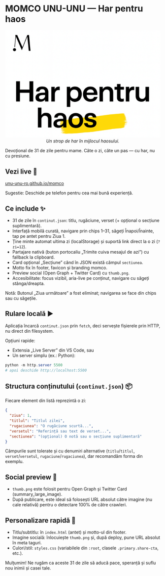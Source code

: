 # MOMCO UNU-UNU — Har pentru haos

<p align="center">
  <img src="./thumb.png" alt="MOMCO UNU-UNU – previzualizare" width="720" />
  <br/>
  <em>Un strop de har în mijlocul haosului.</em>
  
</p>

Devoțional de 31 de zile pentru mame. Câte o zi, câte un pas — cu har, nu cu presiune.

## Vezi live 🔗

[unu-unu-ro.github.io/momco](https://unu-unu-ro.github.io/momco/)

Sugestie: Deschide pe telefon pentru cea mai bună experiență.

## Ce include ✨

- 31 de zile în `continut.json`: titlu, rugăciune, verset (+ opțional o secțiune suplimentară).
- Interfață mobilă curată, navigare prin chips 1–31, săgeți Înapoi/Înainte, tap pe antet pentru Ziua 1.
- Ține minte automat ultima zi (localStorage) și suportă link direct la o zi (`?zi=12`).
- Partajare nativă (buton portocaliu „Trimite cuiva mesajul de azi”) cu fallback la clipboard.
- Card opțional „Secțiune” când în JSON există câmpul `sectiunea`.
- Motto fix în footer, favicon și branding momco.
- Preview social (Open Graph + Twitter Card) cu `thumb.png`.
- Accesibilitate: focus vizibil, aria-live pe conținut, navigare cu săgeți stânga/dreapta.

Notă: Butonul „Ziua următoare” a fost eliminat; navigarea se face din chips sau cu săgețile.

## Rulare locală ▶️

Aplicația încarcă `continut.json` prin `fetch`, deci servește fișierele prin HTTP, nu direct din filesystem.

Opțiuni rapide:

- Extensia „Live Server” din VS Code, sau
- Un server simplu (ex.: Python):

```powershell
python -m http.server 5500
# apoi deschide http://localhost:5500
```

## Structura conținutului (`continut.json`) 📦

Fiecare element din listă reprezintă o zi:

```json
{
  "ziua": 1,
  "titlul": "Titlul zilei",
  "rugaciunea": "O rugăciune scurtă...",
  "versetul": "Referință sau text de verset...",
  "sectiunea": "(opțional) O notă sau o secțiune suplimentară"
}
```

Câmpurile sunt tolerate și cu denumiri alternative (`titlu`/`titlul`, `verset`/`versetul`, `rugaciune`/`rugaciunea`), dar recomandăm forma din exemplu.

## Social preview 📣

- `thumb.png` este folosit pentru Open Graph și Twitter Card (summary_large_image).
- După publicare, este ideal să folosești URL absolut către imagine (nu cale relativă) pentru o detectare 100% de către crawleri.

## Personalizare rapidă 🎨

- Titlu/subtitlu: în `index.html` (antet) și motto-ul din footer.
- Imagine socială: înlocuiește `thumb.png` și, după deploy, pune URL absolut în meta taguri.
- Culori/stil: `styles.css` (variabilele din `:root`, clasele `.primary.share-cta`, etc.).

Mulțumim! Ne rugăm ca aceste 31 de zile să aducă pace, speranță și suflu nou inimii și casei tale.
